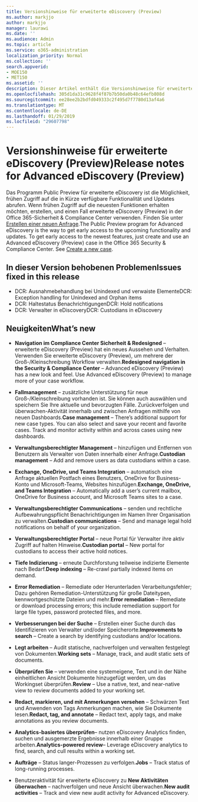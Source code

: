 ```yaml
---
title: Versionshinweise für erweiterte eDiscovery (Preview)
ms.author: markjjo
author: markjjo
manager: laurawi
ms.date: ''
ms.audience: Admin
ms.topic: article
ms.service: o365-administration
localization_priority: Normal
ms.collection: ''
search.appverid:
- MOE150
- MET150
ms.assetid: ''
description: Dieser Artikel enthält die Versionshinweise für erweiterte eDiscovery (Preview).
ms.openlocfilehash: 305d1da31c9628f4f87b7b50da0b48c64efb808d
ms.sourcegitcommit: ee28ee2b2bdfd049333c2f495d7f7780d13af4a6
ms.translationtype: MT
ms.contentlocale: de-DE
ms.lasthandoff: 01/29/2019
ms.locfileid: "29607798"
---
```

# <a name="release-notes-for-advanced-ediscovery-preview"></a><span data-ttu-id="46ba8-103">Versionshinweise für erweiterte eDiscovery (Preview)</span><span class="sxs-lookup"><span data-stu-id="46ba8-103">Release notes for Advanced eDiscovery (Preview)</span></span>

<span data-ttu-id="46ba8-p101">Das Programm Public Preview für erweiterte eDiscovery ist die Möglichkeit, frühen Zugriff auf die in Kürze verfügbare Funktionalität und Updates abrufen. Wenn frühen Zugriff auf die neuesten Funktionen erhalten möchten, erstellen, und einen Fall erweiterte eDiscovery (Preview) in der Office 365-Sicherheit & Compliance Center verwenden. Finden Sie unter [Erstellen einer neuen Anfrage](create-new-ediscovery-case.md).</span><span class="sxs-lookup"><span data-stu-id="46ba8-p101">The Public Preview program for Advanced eDiscovery is the way to get early access to the upcoming functionality and updates. To get early access to the newest features, just create and use an Advanced eDiscovery (Preview) case in the Office 365 Security & Compliance Center. See [Create a new case](create-new-ediscovery-case.md).</span></span>

## <a name="issues-fixed-in-this-release"></a><span data-ttu-id="46ba8-107">In dieser Version behobenen Problemen</span><span class="sxs-lookup"><span data-stu-id="46ba8-107">Issues fixed in this release</span></span>

- <span data-ttu-id="46ba8-108">DCR: Ausnahmebehandlung bei Unindexed und verwaiste Elemente</span><span class="sxs-lookup"><span data-stu-id="46ba8-108">DCR: Exception handling for Unindexed and Orphan items</span></span>
- <span data-ttu-id="46ba8-109">DCR: Haltestatus Benachrichtigungen</span><span class="sxs-lookup"><span data-stu-id="46ba8-109">DCR: Hold notifications</span></span>
- <span data-ttu-id="46ba8-110">DCR: Verwalter in eDiscovery</span><span class="sxs-lookup"><span data-stu-id="46ba8-110">DCR: Custodians in eDiscovery</span></span>

## <a name="whats-new"></a><span data-ttu-id="46ba8-111">Neuigkeiten</span><span class="sxs-lookup"><span data-stu-id="46ba8-111">What’s new</span></span>

- <span data-ttu-id="46ba8-p102">**Navigation im Compliance Center Sicherheit & Redesigned** – erweiterte eDiscovery (Preview) hat ein neues Aussehen und Verhalten. Verwenden Sie erweiterte eDiscovery (Preview), um mehrere der Groß-/Kleinschreibung Workflow verwalten.</span><span class="sxs-lookup"><span data-stu-id="46ba8-p102">**Redesigned navigation in the Security & Compliance Center** – Advanced eDiscovery (Preview) has a new look and feel. Use Advanced eDiscovery (Preview) to manage more of your case workflow.</span></span>

- <span data-ttu-id="46ba8-p103">**Fallmanagement** – zusätzliche Unterstützung für neue Groß-/Kleinschreibung vorhanden ist. Sie können auch auswählen und speichern Sie Ihre aktuelle und bevorzugten Fälle. Zurückverfolgen und überwachen-Aktivität innerhalb und zwischen Anfragen mithilfe von neuen Dashboards.</span><span class="sxs-lookup"><span data-stu-id="46ba8-p103">**Case management** – There’s additional support for new case types. You can also select and save your recent and favorite cases. Track and monitor activity within and across cases using new dashboards.</span></span>

- <span data-ttu-id="46ba8-117">**Verwaltungsberechtigter Management** – hinzufügen und Entfernen von Benutzern als Verwalter von Daten innerhalb einer Anfrage.</span><span class="sxs-lookup"><span data-stu-id="46ba8-117">**Custodian management** – Add and remove users as data custodians within a case.</span></span>

- <span data-ttu-id="46ba8-118">**Exchange, OneDrive, und Teams Integration** – automatisch eine Anfrage aktuellen Postfach eines Benutzers, OneDrive for Business-Konto und Microsoft-Teams, Websites hinzufügen.</span><span class="sxs-lookup"><span data-stu-id="46ba8-118">**Exchange, OneDrive, and Teams Integration** – Automatically add a user’s current mailbox, OneDrive for Business account, and Microsoft Teams sites to a case.</span></span> 

- <span data-ttu-id="46ba8-119">**Verwaltungsberechtigter Communications** – senden und rechtliche Aufbewahrungspflicht Benachrichtigungen im Namen Ihrer Organisation zu verwalten.</span><span class="sxs-lookup"><span data-stu-id="46ba8-119">**Custodian communications** – Send and manage legal hold notifications on behalf of your organization.</span></span>

- <span data-ttu-id="46ba8-120">**Verwaltungsberechtigter Portal** – neue Portal für Verwalter ihre aktiv Zugriff auf halten Hinweise.</span><span class="sxs-lookup"><span data-stu-id="46ba8-120">**Custodian portal** – New portal for custodians to access their active hold notices.</span></span>

- <span data-ttu-id="46ba8-121">**Tiefe Indizierung** – erneute Durchforstung teilweise indizierte Elemente nach Bedarf.</span><span class="sxs-lookup"><span data-stu-id="46ba8-121">**Deep indexing** – Re-crawl partially indexed items on demand.</span></span>

- <span data-ttu-id="46ba8-122">**Error Remediation** – Remediate oder Herunterladen Verarbeitungsfehler; Dazu gehören Remediation-Unterstützung für große Dateitypen, kennwortgeschützte Dateien und mehr.</span><span class="sxs-lookup"><span data-stu-id="46ba8-122">**Error remediation** – Remediate or download processing errors; this include remediation support for large file types, password protected files, and more.</span></span> 

- <span data-ttu-id="46ba8-123">**Verbesserungen bei der Suche** – Erstellen einer Suche durch das Identifizieren von Verwalter und/oder Speicherorte.</span><span class="sxs-lookup"><span data-stu-id="46ba8-123">**Improvements to search** – Create a search by identifying custodians and/or locations.</span></span>

- <span data-ttu-id="46ba8-124">**Legt arbeiten** – Audit statische, nachverfolgen und verwalten festgelegt von Dokumenten.</span><span class="sxs-lookup"><span data-stu-id="46ba8-124">**Working sets** – Manage, track, and audit static sets of documents.</span></span>

- <span data-ttu-id="46ba8-125">**Überprüfen Sie** – verwenden eine systemeigene, Text und in der Nähe einheitlichen Ansicht Dokumente hinzugefügt werden, um das Workingset überprüfen.</span><span class="sxs-lookup"><span data-stu-id="46ba8-125">**Review** – Use a native, text, and near-native view to review documents added to your working set.</span></span>

- <span data-ttu-id="46ba8-126">**Redact, markieren, und mit Anmerkungen versehen** – Schwärzen Text und Anwenden von Tags Anmerkungen machen, wie Sie Dokumente lesen.</span><span class="sxs-lookup"><span data-stu-id="46ba8-126">**Redact, tag, and annotate** – Redact text, apply tags, and make annotations as you review documents.</span></span>
  
- <span data-ttu-id="46ba8-127">**Analytics-basiertes überprüfen**– nutzen eDiscovery Analytics finden, suchen und ausgemerzte Ergebnisse innerhalb einer Gruppe arbeiten.</span><span class="sxs-lookup"><span data-stu-id="46ba8-127">**Analytics-powered review**– Leverage eDiscovery analytics to find, search, and cull results within a working set.</span></span>

- <span data-ttu-id="46ba8-128">**Aufträge** – Status langer-Prozessen zu verfolgen.</span><span class="sxs-lookup"><span data-stu-id="46ba8-128">**Jobs** – Track status of long-running processes.</span></span>

- <span data-ttu-id="46ba8-129">Benutzeraktivität für erweiterte eDiscovery zu **New Aktivitäten überwachen** – nachverfolgen und neue Ansicht überwachen.</span><span class="sxs-lookup"><span data-stu-id="46ba8-129">**New audit activities** – Track and view new audit activity for Advanced eDiscovery.</span></span>
